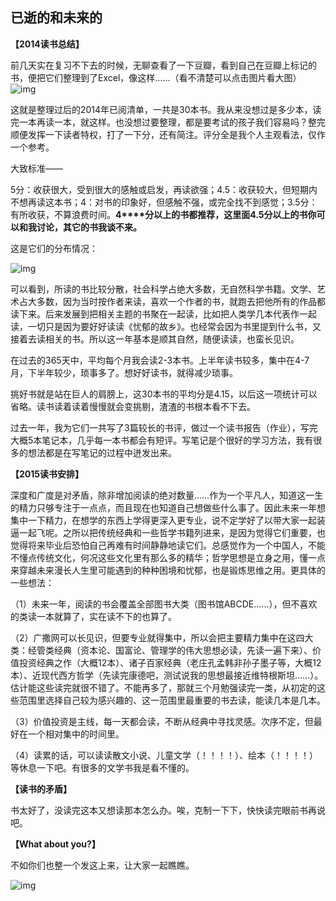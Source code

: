 ## 已逝的和未来的

**【2014读书总结】**

前几天实在复习不下去的时候，无聊查看了一下豆瓣，看到自己在豆瓣上标记的书，便把它们整理到了Excel，像这样……（看不清楚可以点击图片看大图）![img](http://mmbiz.qpic.cn/mmbiz/cicG9K6Wf5FZwsy9c0lulTG2wOItZEoZZTe8rfVLDna5xaiaVCLPaSkbgKCrjjTefq4tDjT5ozmDMtvQCpusz1AQ/640?tp=webp&wxfrom=5&wx_lazy=1)

这就是整理过后的2014年已阅清单，一共是30本书。我从来没想过是多少本，读完一本再读一本，就这样。也没想过要整理，都是要考试的孩子我们容易吗？整完顺便发挥一下读者特权，打了一下分，还有简注。评分全是我个人主观看法，仅作一个参考。

大致标准——

5分：收获很大，受到很大的感触或启发，再读欲强；4.5：收获较大，但短期内不想再读这本书；4：对书的印象好，但感触不强，或完全找不到感觉；3.5分：有所收获，不算浪费时间。**4****分以上的书都推荐，这里面4.5分以上的书你可以和我讨论，其它的书我谈不来。**

这是它们的分布情况：

![img](http://mmbiz.qpic.cn/mmbiz/cicG9K6Wf5FZwsy9c0lulTG2wOItZEoZZ7XNWreNpEPvA98QtopeqwpTDCNzewedMtMxPVsE5DVe062d1gRVE2g/640?tp=webp&wxfrom=5&wx_lazy=1)

可以看到，所读的书比较分散，社会科学占绝大多数，无自然科学书籍。文学、艺术占大多数，因为当时按作者来读，喜欢一个作者的书，就跑去把他所有的作品都读下来。后来发展到把相关主题的书聚在一起读，比如把人类学几本代表作一起读，一切只是因为要好好读读《忧郁的故乡》。也经常会因为书里提到什么书，又接着去读相关的书。所以这一年基本是顺其自然，随便读读，也蛮长见识。

在过去的365天中，平均每个月我会读2-3本书。上半年读书较多，集中在4-7月，下半年较少，琐事多了。想好好读书，就得减少琐事。

挑好书就是站在巨人的肩膀上，这30本书的平均分是4.15，以后这一项统计可以省略。读书读着读着慢慢就会变挑剔，渣渣的书根本看不下去。

过去一年，我为它们一共写了3篇较长的书评，做过一个读书报告（作业），写完大概5本笔记本，几乎每一本书都会有短评。写笔记是个很好的学习方法，我有很多的想法都是在写笔记的过程中迸发出来。

**【2015读书安排】**

深度和广度是对矛盾，除非增加阅读的绝对数量……作为一个平凡人，知道这一生的精力只够专注于一点点，而且现在也知道自己想做些什么事了。因此未来一年想集中一下精力，在想学的东西上学得更深入更专业，说不定学好了以带大家一起装逼一起飞呢。之所以把传统经典和一些哲学书籍列进来，是因为觉得它们重要，也觉得将来毕业后恐怕自己再难有时间静静地读它们。总感觉作为一个中国人，不能不懂点传统文化，何况这些文化里有那么多的精华；哲学思想是立身之用，懂一点来穿越未来漫长人生里可能遇到的种种困境和忧郁，也是锻炼思维之用。更具体的一些想法：

（1）未来一年，阅读的书会覆盖全部图书大类（图书馆ABCDE……），但不喜欢的类读一本就算了，实在读不下的也算了。

（2）广撒网可以长见识，但要专业就得集中，所以会把主要精力集中在这四大类：经管类经典（资本论、国富论、管理学的伟大思想必读，先读一遍下来）、价值投资经典之作（大概12本）、诸子百家经典（老庄孔孟韩非孙子墨子等，大概12本）、近现代西方哲学（先读完康德吧，测试说我的思想最接近维特根斯坦……）。估计能这些读完就很不错了。不能再多了，那就三个月勉强读完一类，从初定的这些范围里选择自己较为感兴趣的、这一范围里最重要的书去读，能读几本是几本。

（3）价值投资是主线，每一天都会读，不断从经典中寻找灵感。次序不定，但最好在一个相对集中的时间里。

（4）读累的话，可以读读散文小说、儿童文学（！！！！）、绘本（！！！！）等休息一下吧。有很多的文学书我是看不懂的。

**【读书的矛盾】**

书太好了，没读完这本又想读那本怎么办。唉，克制一下下，快快读完眼前书再说吧。

**【What about you?】**

不如你们也整一个发这上来，让大家一起瞧瞧。

![img](http://mmbiz.qpic.cn/mmbiz/cicG9K6Wf5FZwsy9c0lulTG2wOItZEoZZjRy8zLibTFkic3ibcaVqIybWw1AWxfdYpOvWvIUz2SYQYfmOGkZTbqVEw/0?tp=webp&wxfrom=5&wx_lazy=1)